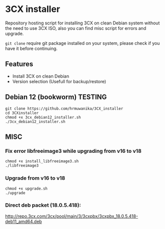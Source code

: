 # 3CX installer
Repository hosting script for installing 3CX on clean Debian system without the need to use 3CX ISO, also you can find misc script for errors and upgrade.

`git clone` require git package installed on your system, please check if you have it before continuing.

## Features
- Install 3CX on clean Debian
- Version selection (Usefull for backup/restore) 

## Debian 12 (bookworm) TESTING
``` 
git clone https://github.com/hrmuwanika/3CX_installer
cd 3CXinstaller
chmod +x 3cx_debian12_installer.sh
./3cx_debian12_installer.sh
```

## MISC

### Fix error libfreeimage3 while upgrading from v16 to v18
``` 
chmod +x install_libfreeimage3.sh
./libfreeimage3
```

### Upgrade from v16 to v18
``` 
chmod +x upgrade.sh
./upgrade
```

### Direct deb packet (18.0.5.418):
http://repo.3cx.com/3cx/pool/main/3/3cxpbx/3cxpbx_18.0.5.418-deb11_amd64.deb
